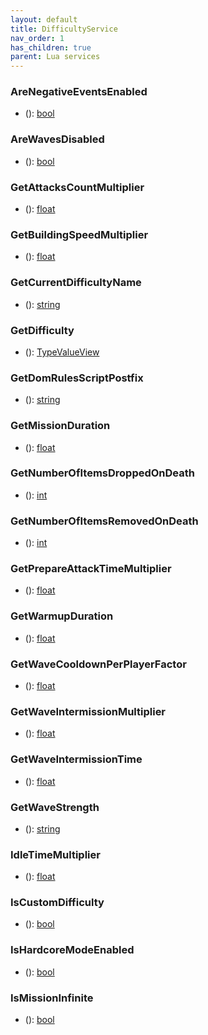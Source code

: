 ```yaml
---
layout: default
title: DifficultyService
nav_order: 1
has_children: true
parent: Lua services
---
```

### AreNegativeEventsEnabled
 * (): [bool](riftbreaker-wiki/docs/reflection/bool)
  
### AreWavesDisabled
 * (): [bool](riftbreaker-wiki/docs/reflection/bool)
  
### GetAttacksCountMultiplier
 * (): [float](riftbreaker-wiki/docs/reflection/float)
  
### GetBuildingSpeedMultiplier
 * (): [float](riftbreaker-wiki/docs/reflection/float)
  
### GetCurrentDifficultyName
 * (): [string](riftbreaker-wiki/docs/reflection/string)
  
### GetDifficulty
 * (): [TypeValueView](riftbreaker-wiki/docs/reflection/TypeValueView)
  
### GetDomRulesScriptPostfix
 * (): [string](riftbreaker-wiki/docs/reflection/string)
  
### GetMissionDuration
 * (): [float](riftbreaker-wiki/docs/reflection/float)
  
### GetNumberOfItemsDroppedOnDeath
 * (): [int](riftbreaker-wiki/docs/reflection/int)
  
### GetNumberOfItemsRemovedOnDeath
 * (): [int](riftbreaker-wiki/docs/reflection/int)
  
### GetPrepareAttackTimeMultiplier
 * (): [float](riftbreaker-wiki/docs/reflection/float)
  
### GetWarmupDuration
 * (): [float](riftbreaker-wiki/docs/reflection/float)
  
### GetWaveCooldownPerPlayerFactor
 * (): [float](riftbreaker-wiki/docs/reflection/float)
  
### GetWaveIntermissionMultiplier
 * (): [float](riftbreaker-wiki/docs/reflection/float)
  
### GetWaveIntermissionTime
 * (): [float](riftbreaker-wiki/docs/reflection/float)
  
### GetWaveStrength
 * (): [string](riftbreaker-wiki/docs/reflection/string)
  
### IdleTimeMultiplier
 * (): [float](riftbreaker-wiki/docs/reflection/float)
  
### IsCustomDifficulty
 * (): [bool](riftbreaker-wiki/docs/reflection/bool)
  
### IsHardcoreModeEnabled
 * (): [bool](riftbreaker-wiki/docs/reflection/bool)
  
### IsMissionInfinite
 * (): [bool](riftbreaker-wiki/docs/reflection/bool)
  
